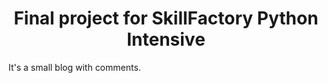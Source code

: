 

<h1 align="center"> Final project for SkillFactory Python Intensive </h1>


<p> It's a small blog with comments. </p>
